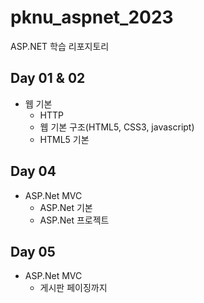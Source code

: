 # pknu_aspnet_2023
ASP.NET 학습 리포지토리

## Day 01 & 02
- 웹 기본
	- HTTP
	- 웹 기본 구조(HTML5, CSS3, javascript)
	- HTML5 기본
	
	
## Day 04
- ASP.Net MVC
	- ASP.Net 기본
	- ASP.Net 프로젝트
	
	
## Day 05
- ASP.Net MVC
	- 게시판 페이징까지